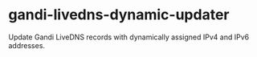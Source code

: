 # gandi-livedns-dynamic-updater
Update Gandi LiveDNS records with dynamically assigned IPv4 and IPv6 addresses.

